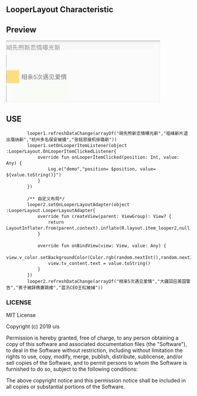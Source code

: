## LooperLayout Characteristic

## Preview

![](/preview/aa_001.gif)

## USE
```
        looper1.refreshDataChange(arrayOf("胡先煦新恋情曝光新","祖峰新片退出戛纳新","杭州多名保安被捅","张铭恩接机徐璐新"))
        looper1.setOnLooperItemListener(object :LooperLayout.OnLooperItemClickedListener{
            override fun onLooperItemClicked(position: Int, value: Any) {
                Log.e("demo","position= $position, value= ${value.toString()}")
            }
        })

        /** 自定义布局*/
        looper2.setOnLooperLayoutAdapter(object :LooperLayout.LooperLayoutAdapter{
            override fun createView(parent: ViewGroup): View? {
                return LayoutInflater.from(parent.context).inflate(R.layout.item_looper2,null)
            }

            override fun onBindView(view: View, value: Any) {
                view.v_color.setBackgroundColor(Color.rgb(random.nextInt(),random.nextInt(),random.nextInt()))
                view.tv_content.text = value.toString()
            }
        })
        looper2.refreshDataChange(arrayOf("相亲5次遇见爱情","大疆回应美国警告","男子被辞携妻跳楼","蓝汛CEO王松被捕"))
```

### LICENSE
MIT License

Copyright (c) 2019 uis

Permission is hereby granted, free of charge, to any person obtaining a copy
of this software and associated documentation files (the "Software"), to deal
in the Software without restriction, including without limitation the rights
to use, copy, modify, merge, publish, distribute, sublicense, and/or sell
copies of the Software, and to permit persons to whom the Software is
furnished to do so, subject to the following conditions:

The above copyright notice and this permission notice shall be included in all
copies or substantial portions of the Software.
